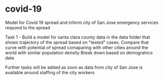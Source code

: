 # covid-19
Model for Covid 19 spread and inform city of San Jose emergency services respond to the spread

Task 1 -
Build a model for santa clara county data in the data folder that shows trajectory of the spread based on "tested" cases. Compare that curve with potential of spread comaparing with other cities around the world with similar population density
Break down based on demograhics data

Further tasks will be added as soon as data from city of San Jose is available around staffing of the city workers
